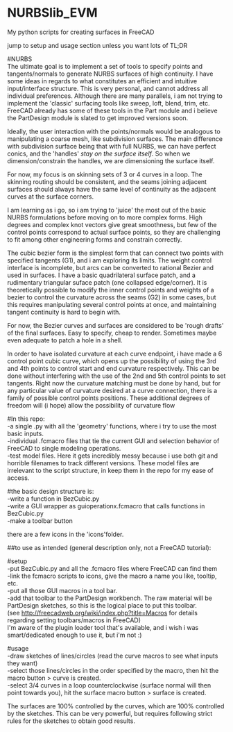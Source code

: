 # NURBSlib_EVM
My python scripts for creating surfaces in FreeCAD

jump to setup and usage section unless you want lots of TL;DR

#NURBS   
The ultimate goal is to implement a set of tools to specify points and tangents/normals to generate NURBS surfaces of high continuity. I have some ideas in regards to what constitutes an efficient and intuitive input/interface structure. This is very personal, and cannot address all individual preferences. Although there are many parallels, i am not trying to implement the 'classic' surfacing tools like sweep, loft, blend, trim, etc. FreeCAD already has some of these tools in the Part module and i believe the PartDesign module is slated to get improved versions soon.

Ideally, the user interaction with the points/normals would be analogous to manipulating a coarse mesh, like subdivision surfaces. The main difference with subdivision surface being that with full NURBS, we can have perfect conics, and the 'handles' <i>stay on the surface itself</i>. So when we dimension/constrain the handles, we are dimensioning the surface itself.

For now, my focus is on skinning sets of 3 or 4 curves in a loop. The skinning routing should be consistent, and the seams joining adjacent surfaces should always have the same level of continuity as the adjacent curves at the surface corners.

I am learning as i go, so i am trying to 'juice' the most out of the basic NURBS formulations before moving on to more complex forms. High degrees and complex knot vectors give great smoothness, but few of the control points correspond to actual surface points, so they are challenging to fit among other engineering forms and constrain correctly.

The cubic bezier form is the simplest form that can connect two points with specified tangents (G1), and i am exploring its limits. The weight control interface is incomplete, but arcs can be converted to rational Bezier and used in surfaces. I have a basic quadrilateral surface patch, and a rudimentary triangular suface patch (one collapsed edge/corner). It is theoretically possible to modify the inner control points and weights of a bezier to control the curvature across the seams (G2) in some cases, but this requires manipulating several control points at once, and maintaining tangent continuity is hard to begin with.

For now, the Bezier curves and surfaces are considered to be 'rough drafts' of the final surfaces. Easy to specify, cheap to render. Sometimes maybe even adequate to patch a hole in a shell.

In order to have isolated curvature at each curve endpoint, i have made a 6 control point cubic curve, which opens up the possibility of using the 3rd and 4th points to control start and end curvature respectively. This can be done without interfering with the use of the 2nd and 5th control points to set tangents. Right now the curvature matching must be done by hand, but for any particular value of curvature desired at a curve connection, there is a family of possible control points positions. These additional degrees of freedom will (i hope) allow the possibility of curvature flow

#In this repo:   
-a single .py with all the 'geometry' functions, where i try to use the most basic inputs.   
-individual .fcmacro files that tie the current GUI and selection behavior of FreeCAD to single modeling operations.   
-test model files. Here it gets incredibly messy because i use both git and horrible filenames to track different versions.  These model files are irrelevant to the script structure, in keep them in the repo for my ease of access.   

#the basic design structure is:  
-write a function in BezCubic.py   
-write a GUI wrapper as guioperationx.fcmacro that calls functions in BezCubic.py  
-make a toolbar button   

there are a few icons in the 'icons'folder.

##to use as intended (general description only, not a FreeCAD tutorial):

#setup   
-put BezCubic.py and all the .fcmacro files where FreeCAD can find them   
-link the fcmacro scripts to icons, give the macro a name you like, tooltip, etc.   
-put all those GUI macros in a tool bar.   
-add that toolbar to the PartDesign workbench. The raw material will be PartDesign sketches, so this is the logical place to put this toolbar.   
(see http://freecadweb.org/wiki/index.php?title=Macros for details regarding setting toolbars/macros in FreeCAD)   
I'm aware of the plugin loader tool that's available, and i wish i was smart/dedicated enough to use it, but i'm not :)

#usage   
-draw sketches of lines/circles (read the curve macros to see what inputs they want)   
-select those lines/circles in the order specified by the macro, then hit the macro button > curve is created.   
-select 3/4 curves in a loop counterclockwise (surface normal will then point towards you), hit the surface macro button > surface is created.   

The surfaces are 100% controlled by the curves, which are 100% controlled by the sketches. This can be very powerful, but requires following strict rules for the sketches to obtain good results.
